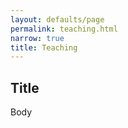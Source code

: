 ```yaml
---
layout: defaults/page
permalink: teaching.html
narrow: true
title: Teaching
---
```


## Title

Body
